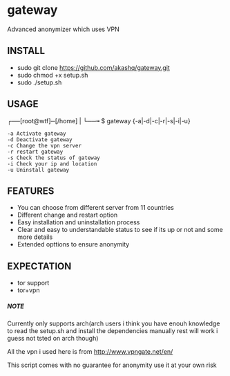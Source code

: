 # gateway
Advanced anonymizer which uses VPN  





## INSTALL

- sudo git clone https://github.com/akashq/gateway.git
- sudo chmod +x setup.sh
- sudo ./setup.sh

## USAGE

┌──[root@wtf]─[/home]
|
└──╼ $ gateway {-a|-d|-c|-r|-s|-i|-u}

	-a Activate gateway	
	-d Deactivate gateway
	-c Change the vpn server
	-r restart gateway
	-s Check the status of gateway
	-i Check your ip and location
	-u Uninstall gateway

## FEATURES

- You can choose from different server from 11 countries
- Different change and restart option
- Easy installation and uninstallation process
- Clear and easy to understandable status to see if its up or not and some more details
- Extended opttions to ensure anonymity

## EXPECTATION

- tor support
- tor+vpn



##### NOTE
Currently only supports arch(arch users i think you have enouh knowledge to read the setup.sh and install the dependencies manually rest will work i guess not tsted on arch though)

All the vpn i used here is from http://www.vpngate.net/en/

This script comes with no guarantee for anonymity use it at your own risk
